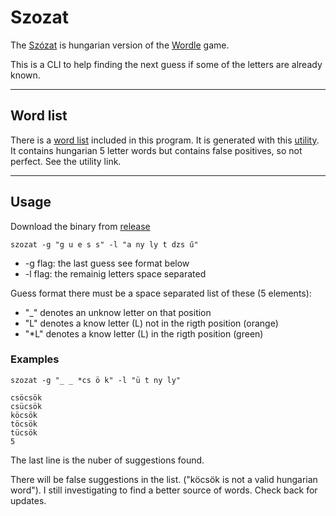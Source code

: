 # Szozat

The [Szózat](https://szozat.miklosdanka.com/) is hungarian version of the [Wordle](https://www.powerlanguage.co.uk/wordle/) game.

This is a CLI to help finding the next guess if some of the letters are already known.

----------
## Word list

There is a [word list](../szozat/pkg/wordmap/words.txt) included in this program. It is generated with this [utility](https://github.com/gyturi1/cleanwords). It contains hungarian 5 letter words but contains false positives, so not perfect. See the utility link.

----------
## Usage

Download the binary from [release](https://github.com/gyturi1/szozat/releases)

`szozat -g "g u e s s" -l "a ny ly t dzs ű"`
- -g flag: the last guess see format below
- -l flag: the remainig letters space separated

Guess format there must be a space separated list of these (5 elements):
- "_" denotes an unknow letter on that position
- "L" denotes a know letter (L) not in the rigth position (orange)
- "*L" denotes a know letter (L) in the rigth position (green)

### Examples

`szozat -g "_ _ *cs ö k" -l "ü t ny ly"`

```
csöcsök
csücsök
köcsök
töcsök
tücsök
5
```
The last line is the nuber of suggestions found.

There will be false suggestions in the list. ("köcsök is not a valid hungarian word"). I still investigating to find a better source of words. Check back for updates. 